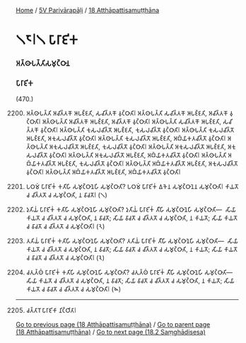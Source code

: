 
[Home](/) / [5V Parivārapāḷi](/tipitaka/5V.md) / [18 Atthāpattisamuṭṭhāna](/tipitaka/5V/18.md)

# 𑁧𑁮𑁇𑁧 𑀧𑀸𑀭𑀸𑀚𑀺𑀓

### 𑀅𑀢𑁆𑀣𑀸𑀧𑀢𑁆𑀢𑀺𑀲𑀫𑀼𑀝𑁆𑀞𑀸𑀦

### 𑀧𑀸𑀭𑀸𑀚𑀺𑀓

(470.)

2200. 𑀅𑀢𑁆𑀣𑀸𑀧𑀢𑁆𑀢𑀺 𑀅𑀘𑀺𑀢𑁆𑀢𑀓𑁄 𑀆𑀧𑀚𑁆𑀚𑀢𑀺, 𑀲𑀘𑀺𑀢𑁆𑀢𑀓𑁄 𑀯𑀼𑀝𑁆𑀞𑀸𑀢𑀺𑁇 𑀅𑀢𑁆𑀣𑀸𑀧𑀢𑁆𑀢𑀺 𑀲𑀘𑀺𑀢𑁆𑀢𑀓𑁄 𑀆𑀧𑀚𑁆𑀚𑀢𑀺, 𑀅𑀘𑀺𑀢𑁆𑀢𑀓𑁄 𑀯𑀼𑀝𑁆𑀞𑀸𑀢𑀺𑁇 𑀅𑀢𑁆𑀣𑀸𑀧𑀢𑁆𑀢𑀺 𑀅𑀘𑀺𑀢𑁆𑀢𑀓𑁄 𑀆𑀧𑀚𑁆𑀚𑀢𑀺, 𑀅𑀘𑀺𑀢𑁆𑀢𑀓𑁄 𑀯𑀼𑀝𑁆𑀞𑀸𑀢𑀺𑁇 𑀅𑀢𑁆𑀣𑀸𑀧𑀢𑁆𑀢𑀺 𑀲𑀘𑀺𑀢𑁆𑀢𑀓𑁄 𑀆𑀧𑀚𑁆𑀚𑀢𑀺, 𑀲𑀘𑀺𑀢𑁆𑀢𑀓𑁄 𑀯𑀼𑀝𑁆𑀞𑀸𑀢𑀺𑁇 𑀅𑀢𑁆𑀣𑀸𑀧𑀢𑁆𑀢𑀺 𑀓𑀼𑀲𑀮𑀘𑀺𑀢𑁆𑀢𑁄 𑀆𑀧𑀚𑁆𑀚𑀢𑀺, 𑀓𑀼𑀲𑀮𑀘𑀺𑀢𑁆𑀢𑁄 𑀯𑀼𑀝𑁆𑀞𑀸𑀢𑀺𑁇 𑀅𑀢𑁆𑀣𑀸𑀧𑀢𑁆𑀢𑀺 𑀓𑀼𑀲𑀮𑀘𑀺𑀢𑁆𑀢𑁄 𑀆𑀧𑀚𑁆𑀚𑀢𑀺, 𑀅𑀓𑀼𑀲𑀮𑀘𑀺𑀢𑁆𑀢𑁄 𑀯𑀼𑀝𑁆𑀞𑀸𑀢𑀺𑁇 𑀅𑀢𑁆𑀣𑀸𑀧𑀢𑁆𑀢𑀺 𑀓𑀼𑀲𑀮𑀘𑀺𑀢𑁆𑀢𑁄 𑀆𑀧𑀚𑁆𑀚𑀢𑀺, 𑀅𑀩𑁆𑀬𑀸𑀓𑀢𑀘𑀺𑀢𑁆𑀢𑁄 𑀯𑀼𑀝𑁆𑀞𑀸𑀢𑀺𑁇 𑀅𑀢𑁆𑀣𑀸𑀧𑀢𑁆𑀢𑀺 𑀅𑀓𑀼𑀲𑀮𑀘𑀺𑀢𑁆𑀢𑁄 𑀆𑀧𑀚𑁆𑀚𑀢𑀺, 𑀓𑀼𑀲𑀮𑀘𑀺𑀢𑁆𑀢𑁄 𑀯𑀼𑀝𑁆𑀞𑀸𑀢𑀺𑁇 𑀅𑀢𑁆𑀣𑀸𑀧𑀢𑁆𑀢𑀺 𑀅𑀓𑀼𑀲𑀮𑀘𑀺𑀢𑁆𑀢𑁄 𑀆𑀧𑀚𑁆𑀚𑀢𑀺, 𑀅𑀓𑀼𑀲𑀮𑀘𑀺𑀢𑁆𑀢𑁄 𑀯𑀼𑀝𑁆𑀞𑀸𑀢𑀺𑁇 𑀅𑀢𑁆𑀣𑀸𑀧𑀢𑁆𑀢𑀺 𑀅𑀓𑀼𑀲𑀮𑀘𑀺𑀢𑁆𑀢𑁄 𑀆𑀧𑀚𑁆𑀚𑀢𑀺, 𑀅𑀩𑁆𑀬𑀸𑀓𑀢𑀘𑀺𑀢𑁆𑀢𑁄 𑀯𑀼𑀝𑁆𑀞𑀸𑀢𑀺𑁇 𑀅𑀢𑁆𑀣𑀸𑀧𑀢𑁆𑀢𑀺 𑀅𑀩𑁆𑀬𑀸𑀓𑀢𑀘𑀺𑀢𑁆𑀢𑁄 𑀆𑀧𑀚𑁆𑀚𑀢𑀺, 𑀓𑀼𑀲𑀮𑀘𑀺𑀢𑁆𑀢𑁄 𑀯𑀼𑀝𑁆𑀞𑀸𑀢𑀺𑁇 𑀅𑀢𑁆𑀣𑀸𑀧𑀢𑁆𑀢𑀺 𑀅𑀩𑁆𑀬𑀸𑀓𑀢𑀘𑀺𑀢𑁆𑀢𑁄 𑀆𑀧𑀚𑁆𑀚𑀢𑀺, 𑀅𑀓𑀼𑀲𑀮𑀘𑀺𑀢𑁆𑀢𑁄 𑀯𑀼𑀝𑁆𑀞𑀸𑀢𑀺𑁇 𑀅𑀢𑁆𑀣𑀸𑀧𑀢𑁆𑀢𑀺 𑀅𑀩𑁆𑀬𑀸𑀓𑀢𑀘𑀺𑀢𑁆𑀢𑁄 𑀆𑀧𑀚𑁆𑀚𑀢𑀺, 𑀅𑀩𑁆𑀬𑀸𑀓𑀢𑀘𑀺𑀢𑁆𑀢𑁄 𑀯𑀼𑀝𑁆𑀞𑀸𑀢𑀺𑁇

2201. 𑀧𑀞𑀫𑀁 𑀧𑀸𑀭𑀸𑀚𑀺𑀓𑀁 𑀓𑀢𑀺𑀳𑀺 𑀲𑀫𑀼𑀝𑁆𑀞𑀸𑀦𑁂𑀳𑀺 𑀲𑀫𑀼𑀝𑁆𑀞𑀸𑀢𑀺? 𑀧𑀞𑀫𑀁 𑀧𑀸𑀭𑀸𑀚𑀺𑀓𑀁 𑀏𑀓𑁂𑀦 𑀲𑀫𑀼𑀝𑁆𑀞𑀸𑀦𑁂𑀦 𑀲𑀫𑀼𑀝𑁆𑀞𑀸𑀢𑀺𑁇 𑀓𑀸𑀬𑀢𑁄 𑀘 𑀘𑀺𑀢𑁆𑀢𑀢𑁄 𑀘 𑀲𑀫𑀼𑀝𑁆𑀞𑀸𑀢𑀺, 𑀦 𑀯𑀸𑀘𑀢𑁄𑁇 (𑁧)

2202. 𑀤𑀼𑀢𑀺𑀬𑀁 𑀧𑀸𑀭𑀸𑀚𑀺𑀓𑀁 𑀓𑀢𑀺𑀳𑀺 𑀲𑀫𑀼𑀝𑁆𑀞𑀸𑀦𑁂𑀳𑀺 𑀲𑀫𑀼𑀝𑁆𑀞𑀸𑀢𑀺? 𑀤𑀼𑀢𑀺𑀬𑀁 𑀧𑀸𑀭𑀸𑀚𑀺𑀓𑀁 𑀢𑀻𑀳𑀺 𑀲𑀫𑀼𑀝𑁆𑀞𑀸𑀦𑁂𑀳𑀺 𑀲𑀫𑀼𑀝𑁆𑀞𑀸𑀢𑀺—  𑀲𑀺𑀬𑀸 𑀓𑀸𑀬𑀢𑁄 𑀘 𑀘𑀺𑀢𑁆𑀢𑀢𑁄 𑀘 𑀲𑀫𑀼𑀝𑁆𑀞𑀸𑀢𑀺, 𑀦 𑀯𑀸𑀘𑀢𑁄; 𑀲𑀺𑀬𑀸 𑀯𑀸𑀘𑀢𑁄 𑀘 𑀘𑀺𑀢𑁆𑀢𑀢𑁄 𑀘 𑀲𑀫𑀼𑀝𑁆𑀞𑀸𑀢𑀺, 𑀦 𑀓𑀸𑀬𑀢𑁄; 𑀲𑀺𑀬𑀸 𑀓𑀸𑀬𑀢𑁄 𑀘 𑀯𑀸𑀘𑀢𑁄 𑀘 𑀘𑀺𑀢𑁆𑀢𑀢𑁄 𑀘 𑀲𑀫𑀼𑀝𑁆𑀞𑀸𑀢𑀺𑁇 (𑁨)

2203. 𑀢𑀢𑀺𑀬𑀁 𑀧𑀸𑀭𑀸𑀚𑀺𑀓𑀁 𑀓𑀢𑀺𑀳𑀺 𑀲𑀫𑀼𑀝𑁆𑀞𑀸𑀦𑁂𑀳𑀺 𑀲𑀫𑀼𑀝𑁆𑀞𑀸𑀢𑀺? 𑀢𑀢𑀺𑀬𑀁 𑀧𑀸𑀭𑀸𑀚𑀺𑀓𑀁 𑀢𑀻𑀳𑀺 𑀲𑀫𑀼𑀝𑁆𑀞𑀸𑀦𑁂𑀳𑀺 𑀲𑀫𑀼𑀝𑁆𑀞𑀸𑀢𑀺—  𑀲𑀺𑀬𑀸 𑀓𑀸𑀬𑀢𑁄 𑀘 𑀘𑀺𑀢𑁆𑀢𑀢𑁄 𑀘 𑀲𑀫𑀼𑀝𑁆𑀞𑀸𑀢𑀺, 𑀦 𑀯𑀸𑀘𑀢𑁄; 𑀲𑀺𑀬𑀸 𑀯𑀸𑀘𑀢𑁄 𑀘 𑀘𑀺𑀢𑁆𑀢𑀢𑁄 𑀘 𑀲𑀫𑀼𑀝𑁆𑀞𑀸𑀢𑀺, 𑀦 𑀓𑀸𑀬𑀢𑁄; 𑀲𑀺𑀬𑀸 𑀓𑀸𑀬𑀢𑁄 𑀘 𑀯𑀸𑀘𑀢𑁄 𑀘 𑀘𑀺𑀢𑁆𑀢𑀢𑁄 𑀘 𑀲𑀫𑀼𑀝𑁆𑀞𑀸𑀢𑀺𑁇 (𑁩)

2204. 𑀘𑀢𑀼𑀢𑁆𑀣𑀁 𑀧𑀸𑀭𑀸𑀚𑀺𑀓𑀁 𑀓𑀢𑀺𑀳𑀺 𑀲𑀫𑀼𑀝𑁆𑀞𑀸𑀦𑁂𑀳𑀺 𑀲𑀫𑀼𑀝𑁆𑀞𑀸𑀢𑀺? 𑀘𑀢𑀼𑀢𑁆𑀣𑀁 𑀧𑀸𑀭𑀸𑀚𑀺𑀓𑀁 𑀢𑀻𑀳𑀺 𑀲𑀫𑀼𑀝𑁆𑀞𑀸𑀦𑁂𑀳𑀺 𑀲𑀫𑀼𑀝𑁆𑀞𑀸𑀢𑀺—  𑀲𑀺𑀬𑀸 𑀓𑀸𑀬𑀢𑁄 𑀘 𑀘𑀺𑀢𑁆𑀢𑀢𑁄 𑀘 𑀲𑀫𑀼𑀝𑁆𑀞𑀸𑀢𑀺, 𑀦 𑀯𑀸𑀘𑀢𑁄; 𑀲𑀺𑀬𑀸 𑀯𑀸𑀘𑀢𑁄 𑀘 𑀘𑀺𑀢𑁆𑀢𑀢𑁄 𑀘 𑀲𑀫𑀼𑀝𑁆𑀞𑀸𑀢𑀺, 𑀦 𑀓𑀸𑀬𑀢𑁄; 𑀲𑀺𑀬𑀸 𑀓𑀸𑀬𑀢𑁄 𑀘 𑀯𑀸𑀘𑀢𑁄 𑀘 𑀘𑀺𑀢𑁆𑀢𑀢𑁄 𑀘 𑀲𑀫𑀼𑀝𑁆𑀞𑀸𑀢𑀺𑁇 (𑁪)

---

2205. 𑀘𑀢𑁆𑀢𑀸𑀭𑁄 𑀧𑀸𑀭𑀸𑀚𑀺𑀓𑀸 𑀦𑀺𑀝𑁆𑀞𑀺𑀢𑀸𑁇



[Go to previous page (18 Atthāpattisamuṭṭhāna)](/tipitaka/5V/18.md) / [Go to parent page (18 Atthāpattisamuṭṭhāna)](/tipitaka/5V/18.md) / [Go to next page (18.2 Saṃghādisesa)](/tipitaka/5V/18/18.2.md)



